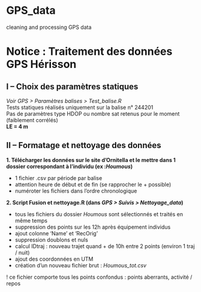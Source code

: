 # GPS_data
cleaning and processing GPS data

# Notice : Traitement des données GPS Hérisson


## I – Choix des paramètres statiques 
_Voir GPS > Paramètres balises > Test_balise.R_   
Tests statiques réalisés uniquement sur la balise n° 244201     
Pas de paramètres type HDOP ou nombre sat retenus pour le moment (faiblement corrélés)    
__LE = 4 m__

## II – Formatage et nettoyage des données 

__1.	Télécharger les données sur le site d’Ornitella et le mettre dans 1 dossier correspondant à l’individu (ex :_Houmous_)__     
- 1 fichier .csv par période par balise     
- attention heure de début et de fin (se rapprocher le + possible)    
- numéroter les fichiers dans l’ordre chronologique   

__2.	Script Fusion et nettoyage.R (dans _GPS > Suivis > Nettoyage_data_)__
- tous les fichiers du dossier _Houmous_ sont sélectionnés et traités en même temps
- suppression des points sur les 12h après équipement individus   
- ajout colonne ‘Name’ et ‘RecOrig’   
- suppression doublons et nuls    
- calcul IDtraj : nouveau trajet quand + de 10h entre 2 points (environ 1 traj / nuit)    
- ajout des coordonnées en UTM    
- création d’un nouveau fichier brut : _Houmous_tot.csv_    

! ce fichier comporte tous les points confondus : points aberrants, activité / repos




